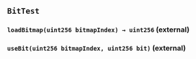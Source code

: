 ## `BitTest`






### `loadBitmap(uint256 bitmapIndex) → uint256` (external)





### `useBit(uint256 bitmapIndex, uint256 bit)` (external)






